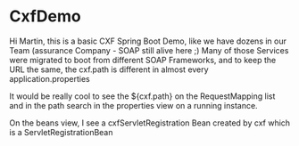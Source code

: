 # CxfDemo

Hi Martin, this is a basic CXF Spring Boot Demo, like we have dozens
in our Team (assurance Company - SOAP still alive here ;)
Many of those Services were migrated to boot from different SOAP Frameworks, and to keep the URL the same, 
the cxf.path is different in almost every application.properties

It would be really cool to see the ${cxf.path} on the RequestMapping list and in the path search 
in the properties view on a running instance.

On the beans view, I see a cxfServletRegistration Bean created by cxf which is a ServletRegistrationBean

